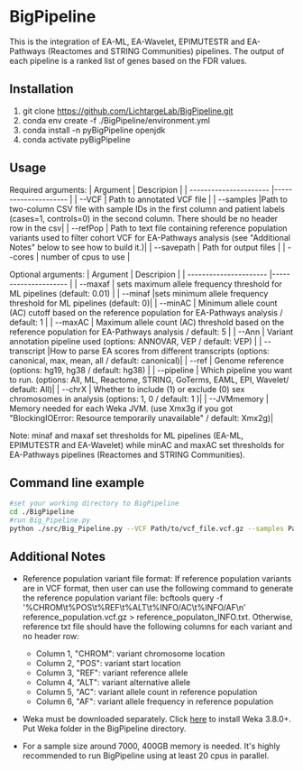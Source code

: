 # BigPipeline

This is the integration of EA-ML, EA-Wavelet, EPIMUTESTR and EA-Pathways (Reactomes and STRING Communities) pipelines. The output of each pipeline is a ranked list of genes based on the FDR values. 

## Installation
1. git clone https://github.com/LichtargeLab/BigPipeline.git
2. conda env create -f ./BigPipeline/environment.yml
3. conda install -n pyBigPipeline openjdk
4. conda activate pyBigPipeline


## Usage
Required arguments:
| Argument                | Descripion |
| ---------------------- |--------------------- |
| --VCF                | Path to annotated VCF file |
| --samples            |Path to two-column CSV file with sample IDs in the first column and patient labels (cases=1, controls=0) in the second column. There should be no header row in the csv|
| --refPop           | Path to text file containing reference population variants used to filter cohort VCF for EA-Pathways analysis (see "Additional Notes" below to see how to build it.)|
| --savepath           | Path for output files |
| --cores              | number of cpus to use |

Optional arguments:
| Argument                 | Descripion |
| ---------------------- |--------------------- |
| --maxaf  | sets maximum allele frequency threshold for ML pipelines (default: 0.01) |
| --minaf      |sets minimum allele frequency threshold for ML pipelines (default: 0)|
| --minAC      | Minimum allele count (AC) cutoff based on the reference population for EA-Pathways analysis / default: 1 |
| --maxAC      | Maximum allele count (AC) threshold based on the reference population for EA-Pathways analysis / default: 5 |
| --Ann      | Variant annotation pipeline used (options: ANNOVAR, VEP / default: VEP) |
| --transcript           |How to parse EA scores from different transcripts (options: canonical, max, mean, all / default: canonical)|
| --ref      | Genome reference (options: hg19, hg38 / default: hg38) |
| --pipeline           | Which pipeline you want to run. (options: All, ML, Reactome, STRING, GoTerms, EAML, EPI, Wavelet/ default: All)|
| --chrX       | Whether to include (1) or exclude (0) sex chromosomes in analysis (options: 1, 0 / default: 1 )|
| --JVMmemory  | Memory needed for each Weka JVM. (use Xmx3g if you got "BlockingIOError: Resource temporarily unavailable" / default: Xmx2g)|

Note: minaf and maxaf set thresholds for ML pipelines (EA-ML, EPIMUTESTR and EA-Wavelet) while minAC and maxAC set thresholds for EA-Pathways pipelines (Reactomes and STRING Communities). 

## Command line example
```bash
#set your working directory to BigPipeline
cd ./BigPipeline
#run Big_Pipeline.py
python ./src/Big_Pipeline.py --VCF Path/to/vcf_file.vcf.gz --samples Path/to/samples_file.csv --savepath save/directory/ --cores 20 --maxaf 0.01 --minAC 3 --maxAC 7 --pipeline All
```

## Additional Notes
* Reference population variant file format:
If reference population variants are in VCF format, then user can use the following command to generate the reference population variant file:
bcftools query -f '%CHROM\t%POS\t%REF\t%ALT\t%INFO/AC\t%INFO/AF\n' reference_population.vcf.gz > reference_populaton_INFO.txt.
Otherwise, reference txt file should have the following columns for each variant and no header row:
  * Column 1, "CHROM": variant chromosome location 
  * Column 2, "POS": variant start location 
  * Column 3, "REF": variant reference allele 
  * Column 4, "ALT": variant alternative allele 
  * Column 5, "AC": variant allele count in reference population 
  * Column 6, "AF": variant allele frequency in reference population 

* Weka must be downloaded separately. Click [here](https://waikato.github.io/weka-wiki/downloading_weka/) to install Weka 3.8.0+. 
Put Weka folder in the BigPipeline directory.
* For a sample size around 7000, 400GB memory is needed. It's highly recommended to run BigPipeline using at least 20 cpus in parallel.

